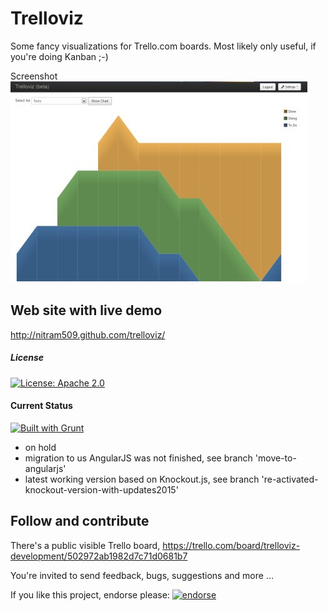 Trelloviz
=========

Some fancy visualizations for Trello.com boards.
Most likely only useful, if you're doing Kanban ;-)

Screenshot ![Screenshot from the prototype](/screenshot_working_prototype.jpg?raw=true)

Web site with live demo
-----------------------
http://nitram509.github.com/trelloviz/

##### License

[![License: Apache 2.0](https://img.shields.io/:license-Apache%202.0-blue.svg)](http://www.apache.org/licenses/LICENSE-2.0)


#### Current Status

[![Built with Grunt](https://cdn.gruntjs.com/builtwith.png)](http://gruntjs.com/)

* on hold
* migration to us AngularJS was not finished, see branch 'move-to-angularjs'
* latest working version based on Knockout.js, see branch 're-activated-knockout-version-with-updates2015'


Follow and contribute
---------------------
There's a public visible Trello board, 
https://trello.com/board/trelloviz-development/502972ab1982d7c71d0681b7

You're invited to send feedback, bugs, suggestions and more ... 

If you like this project, endorse please: [![endorse](https://api.coderwall.com/nitram509/endorsecount.png)](https://coderwall.com/nitram509)
